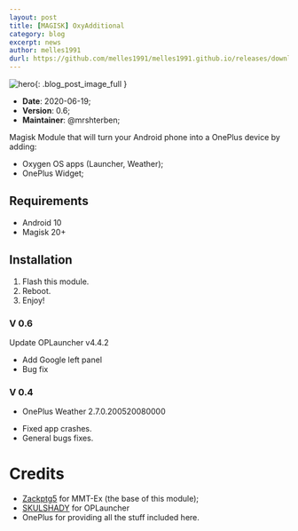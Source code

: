 ```yaml
---
layout: post
title: [MAGISK] OxyAdditional
category: blog
excerpt: news
author: melles1991
durl: https://github.com/melles1991/melles1991.github.io/releases/download/magisk/MAGISK.OxyAdditional_v0.6.zip
---
```


![hero]({{site.baseurl}}/assets/img/module.png){: .blog_post_image_full }

* **Date**: 2020-06-19;
* **Version**: 0.6;
* **Maintainer**: @mrshterben;

Magisk Module that will turn your Android phone into a OnePlus device by adding:
- Oxygen OS apps (Launcher, Weather);
- OnePlus Widget;

## Requirements
- Android 10
- Magisk 20+

## Installation
1. Flash this module.
2. Reboot.
3. Enjoy!

### V 0.6
Update OPLauncher v4.4.2 
* Add Google left panel
* Bug fix

### V 0.4
- OnePlus Weather 2.7.0.200520080000
* Fixed app crashes.
* General bugs fixes.

# Credits
- [Zackptg5](https://github.com/Zackptg5) for MMT-Ex (the base of this module);
- [SKULSHADY](https://github.com/SKULSHADY) for OPLauncher
- OnePlus for providing all the stuff included here.